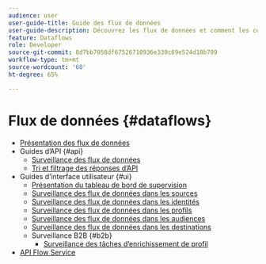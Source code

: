 ```yaml
---
audience: user
user-guide-title: Guide des flux de données
user-guide-description: Découvrez les flux de données et comment les configurer sur différents services.
feature: Dataflows
role: Developer
source-git-commit: 8d7bb7058df67526710936e330c69e524d18b709
workflow-type: tm+mt
source-wordcount: '60'
ht-degree: 65%

---
```



# Flux de données {#dataflows}

- [Présentation des flux de données](./home.md)
- Guides d’API {#api}
   - [Surveillance des flux de données](./api/monitor.md)
   - [Tri et filtrage des réponses d’API](./api/sort-and-filter.md)
- Guides d’interface utilisateur {#ui}
   - [Présentation du tableau de bord de supervision](./ui/monitor.md)
   - [Surveillance des flux de données dans les sources](./ui/monitor-sources.md)
   - [Surveillance des flux de données dans les identités](./ui/monitor-identities.md)
   - [Surveillance des flux de données dans les profils](./ui/monitor-profiles.md)
   - [Surveillance des flux de données dans les audiences](./ui/monitor-audiences.md)
   - [Surveillance des flux de données dans les destinations](./ui/monitor-destinations.md)
   - Surveillance B2B {#b2b}
      - [Surveillance des tâches d’enrichissement de profil](./ui/b2b/monitor-profile-enrichment.md)
- [API Flow Service](https://www.adobe.io/experience-platform-apis/references/flow-service/)